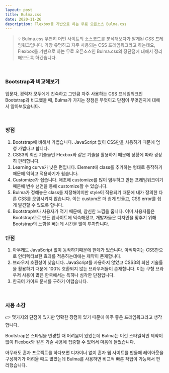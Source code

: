 ```yaml
---
layout: post
title: Bulma.css
date: 2020-11-26
description: Flexbox를 기반으로 하는 무료 오픈소스 Bulma.css
---
```


> 💡 Bulma.css 우연히 어떤 사이트의 소스코드를 분석해보다가 알게된 CSS 프레임워크입니다.
가장 유명하고 자주 사용되는 CSS 프레임워크라고 하는데요,
Flexbox를 기반으로 하는 무료 오픈소스인 Bulma.css의 장단점에 대해서 정리해보도록 하겠습니다.

<br />

### Bootstrap과 비교해보기
입문자, 경력자 모두에게 친숙하고 그만큼 자주 사용하는 CSS 프레임워크인 Bootstrap과 비교했을 때, Bulma가 가지는 장점은 무엇이고 단점이 무엇인지에 대해서 알아보았습니다.

<br />

### 장점
1. Bootstrap에 비해서 가볍습니다. JavaScript 없이 CSS만을 사용하기 때문에 엄청 가볍다고 합니다.
2. CSS3의 최신 기술들인 Flexbox와 같은 기술을 활용하기 때문에 상황에 따라 굉장히 편리합니다.
3. Learning curve가 낮은 편입니다. Element에 class를 추가하는 형태로 동작하기 때문에 익히고 적용하기가 쉽습니다.
4. Customize가 쉽습니다. 애초에 customize를 많이 염두하고 만든 프레임워크이기 때문에 변수 선언을 통해 customize할 수 있습니다.
5. Bulma가 정해놓은 class를 지정해야지만 style이 적용되기 때문에 내가 정의한 다른 CSS를 오염시키지 않습니다. 이는 custom은 더 쉽게 만들고, CSS error를 쉽게 발견할 수 있도록 합니다.
6. Bootstrap보다 사용자가 적기 때문에, 참신한 느낌을 줍니다. 이미 사용자들은 Bootstrap으로 만든 웹사이트에 익숙해졌고, 개발자들은 디자인을 맞추기 위해 Bootstrap의 느낌을 빼는데 시간을 많이 투자합니다.

### 단점
1. 아무래도 JavaScript 없이 동작하기때문에 한계가 있습니다. 아직까지는 CSS만으로 인터렉티브한 효과를 적용하는데에는 제약이 존재합니다.
2. 브라우저 호환성이 낮습니다. JavaScript를 사용하지 않았고 CSS3의 최신 기술들을 활용하기 때문에 100% 호환되지 않는 브라우저들이 존재합니다. 이는 구형 브라우저 사용이 많은 한국에서는 특히나 심각한 단점입니다.
3. 한국어 가이드 문서를 구하기 어렵습니다.

<br />

### 사용 소감
👉 몇가지의 단점이 있지만 명확한 장점이 있기 때문에 아주 좋은 프레임워크라고 생각합니다.

Bootstrap은 스타일을 변경할 때 어려움이 있었는데 Bulma는 이런 스타일적인 제약이 없이 Flexbox와 같은 기술 사용에 집중할 수 있어서 마음에 들었습니다.

아무래도 혼자 프로젝트를 하다보면 디자이너 없이 혼자 웹 사이트를 만들때 레이아웃을 구성하기가 어려울 때도 많았는데 Bulma를 사용하면 비교적 빠른 작업이 가능해서 편리했습니다.
